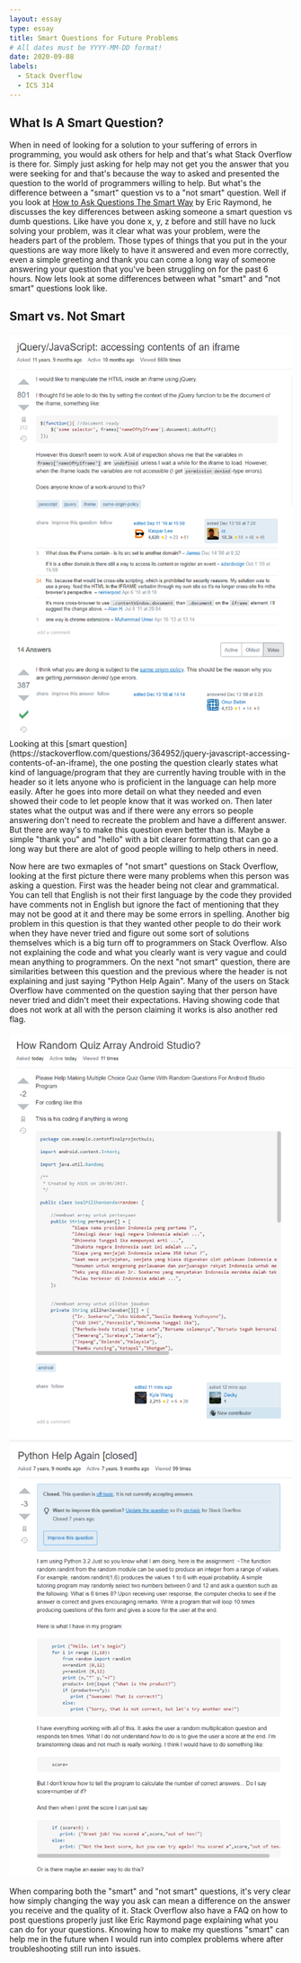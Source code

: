 ```yaml
---
layout: essay
type: essay
title: Smart Questions for Future Problems
# All dates must be YYYY-MM-DD format!
date: 2020-09-08
labels:
  - Stack Overflow
  - ICS 314
---
```


## What Is A Smart Question?

When in need of looking for a solution to your suffering of errors in programming, you would ask others for help and that's what Stack Overflow is there for. Simply just asking for help may not get you the answer that you were seeking for and that's because the way to asked and presented the question to the world of programmers willing to help. But what's the difference between a "smart" question vs to a "not smart" question. Well if you look at [How to Ask Questions The Smart Way](http://www.catb.org/esr/faqs/smart-questions.html) by Eric Raymond, he discusses the key differences between asking someone a smart question vs dumb questions. Like have you done x, y, z before and still have no luck solving your problem, was it clear what was your problem, were the headers part of the problem. Those types of things that you put in the your questions are way more likely to have it answered and even more correctly, even a simple greeting and thank you can come a long way of someone answering your question that you've been struggling on for the past 6 hours. Now lets look at some differences between what "smart" and "not smart" questions look like.

## Smart vs. Not Smart

<img class="ui medium right floated image" src="../images/smart_question.PNG"> 
Looking at this [smart question](https://stackoverflow.com/questions/364952/jquery-javascript-accessing-contents-of-an-iframe), the one posting the question clearly states what kind of language/program that they are currently having trouble with in the header so it lets anyone who is proficient in the language can help more easily. After he goes into more detail on what they needed and even showed their code to let people know that it was worked on. Then later states what the output was and if there were any errors so people answering don't need to recreate the problem and have a different answer. But there are way's to make this question even better than is. Maybe a simple "thank you" and "hello" with a bit clearer formatting that can go a long way but there are alot of good people willing to help others in need.










Now here are two exmaples of "not smart" questions on Stack Overflow, looking at the first picture there were many problems when this person was asking a question. First was the header being not clear and grammatical. You can tell that English is not their first language by the code they provided have comments not in English but ignore the fact of mentioning that they may not be good at it and there may be some errors in spelling. Another big problem in this question is that they wanted other people to do their work when they have never tried and figure out some sort of solutions themselves which is a big turn off to programmers on Stack Overflow. Also not explaining the code and what you clearly want is very vague and could mean anything to programmers. On the next "not smart" question, there are similarities between this question and the previous where the header is not explaining and just saying "Python Help Again". Many of the users on Stack Overflow have commented on the question saying that ther person have never tried and didn't meet their expectations. Having showing code that does not work at all with the person claiming it works is also another red flag. 

  <img class="ui small left floated image" src="../images/bad_question.PNG">
  <img class="ui small left floated image" src="../images/bad_question2.PNG">


When comparing both the "smart" and "not smart" questions, it's very clear how simply changing the way you ask can mean a difference on the answer you receive and the quality of it. Stack Overflow also have a FAQ on how to post questions properly just like Eric Raymond page explaining what you can do for your questions. Knowing how to make my questions "smart" can help me in the future when I would run into complex problems where after troubleshooting still run into issues.
 
